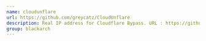 ```yaml
---
name: cloudunflare
url: https://github.com/greycatz/CloudUnflare
description: Real IP address for Cloudflare Bypass. URL : https://github.com/greycatz/CloudUnflare Groups : blackarch blackarch-recon blackarch-scanner
group: blackarch
---
```

